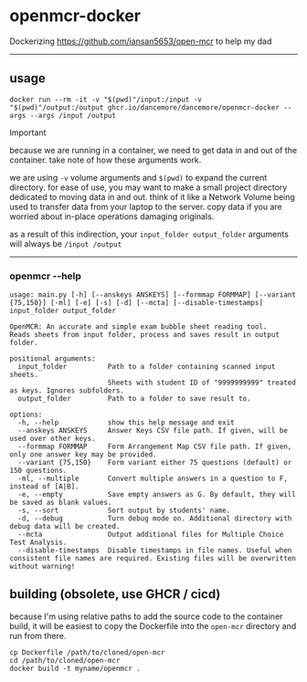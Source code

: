 # openmcr-docker

Dockerizing https://github.com/iansan5653/open-mcr to help my dad

---

## usage

```
docker run --rm -it -v "$(pwd)"/input:/input -v "$(pwd)"/output:/output ghcr.io/dancemore/dancemore/openmcr-docker --args --args /input /output
```

> [!IMPORTANT]
> because we are running in a container, we need to get data in and out of the container.
> take note of how these arguments work.

we are using `-v` volume arguments and `$(pwd)` to expand the current directory. for ease of use,
you may want to make a small project directory dedicated to moving data in and out. think of it
like a Network Volume being used to transfer data from your laptop to the server. copy data if
you are worried about in-place operations damaging originals.

as a result of this indirection, your `input_folder output_folder` arguments will always be
`/input /output`




---
### openmcr --help

```
usage: main.py [-h] [--anskeys ANSKEYS] [--formmap FORMMAP] [--variant {75,150}] [-ml] [-e] [-s] [-d] [--mcta] [--disable-timestamps] input_folder output_folder

OpenMCR: An accurate and simple exam bubble sheet reading tool.
Reads sheets from input folder, process and saves result in output folder.

positional arguments:
  input_folder          Path to a folder containing scanned input sheets.
                        Sheets with student ID of "9999999999" treated as keys. Ignores subfolders.
  output_folder         Path to a folder to save result to.

options:
  -h, --help            show this help message and exit
  --anskeys ANSKEYS     Answer Keys CSV file path. If given, will be used over other keys.
  --formmap FORMMAP     Form Arrangement Map CSV file path. If given, only one answer key may be provided.
  --variant {75,150}    Form variant either 75 questions (default) or 150 questions.
  -ml, --multiple       Convert multiple answers in a question to F, instead of [A|B].
  -e, --empty           Save empty answers as G. By default, they will be saved as blank values.
  -s, --sort            Sort output by students' name.
  -d, --debug           Turn debug mode on. Additional directory with debug data will be created.
  --mcta                Output additional files for Multiple Choice Test Analysis.
  --disable-timestamps  Disable timestamps in file names. Useful when consistent file names are required. Existing files will be overwritten without warning!

```



## building (obsolete, use GHCR / cicd)

because I'm using relative paths to add the source code to the container build,
it will be easiest to copy the Dockerfile into the `open-mcr` directory and run
from there.

```
cp Dockerfile /path/to/cloned/open-mcr
cd /path/to/cloned/open-mcr
docker build -t myname/openmcr .
```

